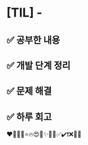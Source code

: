 # [TIL] -

## ✅ 공부한 내용

## ✅ 개발 단계 정리

## ✅ 문제 해결

## ✅ 하루 회고

❤️‍🔥​🌸​🌺​⭐​🔥​😍​🎀​✨​🎉​👑​✅​✔️​❗​❌​📍​📅​

